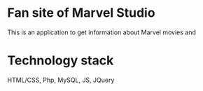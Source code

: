 # Fan site of Marvel Studio
This is an application to get information about Marvel movies and 

# Technology stack
HTML/CSS, Php, MySQL, JS, JQuery
